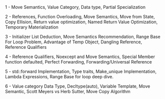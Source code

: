 1 - Move Semantics, Value Category, Data type, Partial Specialization

2 - References, Function Overloading, Move Semantics, Move from State, 
    Copy Ellision, Return value optimization, Named Return Value Optimization, 
    Temporary Materialization

3 - Initializer List Deduction, Move Semantics Recommendation, Range Base For Loop Problem,
    Advantage of Temp Object, Dangling Reference, Reference Qualifiers

4 - Reference Qualifiers, Noexcept and Move Semantics, Special Member function defaulted,
    Perfect Forwarding, Forwarding/Universal Reference

5 - std::forward Implementation, Type traits, Make_unique Implementation, Lambda Expressions,
    Range Base for loop deep dive.

6 - Value category Data Type, Decltype(auto), Variable Template, Move Semantic, Scott Meyers vs Herb Sutter, 
    Move Copy Algorithm

